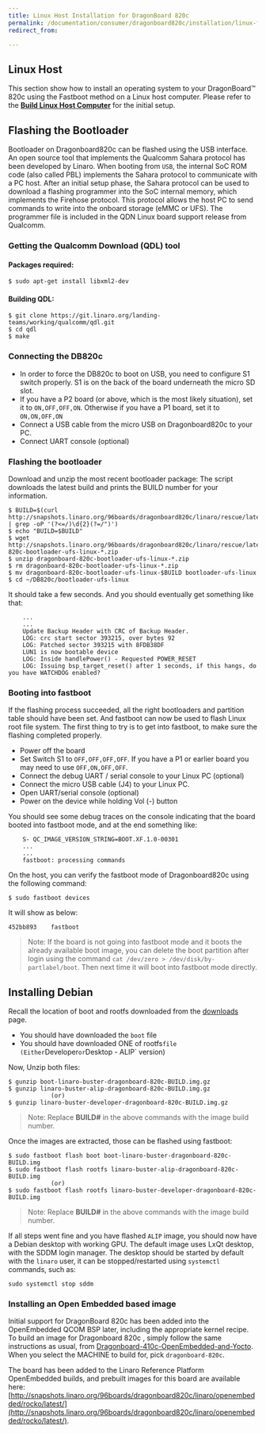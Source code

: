 ```yaml
---
title: Linux Host Installation for DragonBoard 820c
permalink: /documentation/consumer/dragonboard820c/installation/linux-fastboot.md.html
redirect_from:

---
```

## Linux Host

This section show how to install an operating system to your DragonBoard™ 820c using the Fastboot method on a Linux host computer.
Please refer to the **[Build Linux Host Computer](build-linux-host.md)** for the initial setup.

## Flashing the Bootloader

Bootloader on Dragonboard820c can be flashed using the USB interface. An open source tool that implements the Qualcomm Sahara protocol has been developed by Linaro. When booting from `USB`, the internal SoC ROM code (also called PBL) implements the Sahara protocol to communicate with a PC host. After an initial setup phase, the Sahara protocol can be used to download a flashing programmer into the SoC internal memory, which implements the Firehose protocol. This protocol allows the host PC to send commands to write into the onboard storage (eMMC or UFS). The programmer file is included in the QDN Linux board support release from Qualcomm.

### Getting the Qualcomm Download (QDL) tool

#### Packages required:

```shell
$ sudo apt-get install libxml2-dev
```

#### Building QDL: 

```
$ git clone https://git.linaro.org/landing-teams/working/qualcomm/qdl.git
$ cd qdl
$ make
```

### Connecting the DB820c

* In order to force the DB820c to boot on USB, you need to configure S1 switch properly. S1 is on the back of the board underneath the micro SD slot.
* If you have a P2 board (or above, which is the most likely situation), set it to `ON,OFF,OFF,ON`. Otherwise if you have a P1 board, set it to `ON,ON,OFF,ON`
* Connect a USB cable from the micro USB on Dragonboard820c to your PC.
* Connect UART console (optional)

### Flashing the bootloader

Download and unzip the most recent bootloader package:
The script downloads the latest build and prints the BUILD number for your information.
 
```shell
$ BUILD=$(curl http://snapshots.linaro.org/96boards/dragonboard820c/linaro/rescue/latest/ | grep -oP '(?<=/)\d{2}(?=/")')
$ echo "BUILD=$BUILD"
$ wget http://snapshots.linaro.org/96boards/dragonboard820c/linaro/rescue/latest/dragonboard-820c-bootloader-ufs-linux-*.zip
$ unzip dragonboard-820c-bootloader-ufs-linux-*.zip
$ rm dragonboard-820c-bootloader-ufs-linux-*.zip
$ mv dragonboard-820c-bootloader-ufs-linux-$BUILD bootloader-ufs-linux
$ cd ~/DB820c/bootloader-ufs-linux
```
It should take a few seconds. And you should eventually get something like that:

```shell
	...
	...
	Update Backup Header with CRC of Backup Header.
	LOG: crc start sector 393215, over bytes 92
	LOG: Patched sector 393215 with 8FDB38DF
	LUN1 is now bootable device
	LOG: Inside handlePower() - Requested POWER_RESET
	LOG: Issuing bsp_target_reset() after 1 seconds, if this hangs, do you have WATCHDOG enabled?
```

### Booting into fastboot

If the flashing process succeeded, all the right bootloaders and partition table should have been set. And fastboot can now be used to flash Linux root file system. The first thing to try is to get into fastboot, to make sure the flashing completed properly.

* Power off the board
* Set Switch S1 to `OFF,OFF,OFF,OFF`. If you have a P1 or earlier board you may need to use `OFF,ON,OFF,OFF`.
* Connect the debug UART / serial console to your Linux PC (optional)
* Connect the micro USB cable (J4) to your Linux PC.
* Open UART/serial console (optional)
* Power on the device while holding Vol (-) button

You should see some debug traces on the console indicating that the board booted into fastboot mode, and at the end something like:

```shell
	S- QC_IMAGE_VERSION_STRING=BOOT.XF.1.0-00301
	...
	...
	fastboot: processing commands
```
On the host, you can verify the fastboot mode of Dragonboard820c using the following command:

```shell
$ sudo fastboot devices
```

It will show as below:
```shell
452bb893	fastboot
```
> Note: If the board is not going into fastboot mode and it boots the already available boot image,
>       you can delete the boot partition after login using the command `cat /dev/zero > /dev/disk/by-partlabel/boot`.
>       Then next time it will boot into fastboot mode directly.

## Installing Debian

Recall the location of boot and rootfs downloaded from the [downloads](../downloads/debian.md) page.
- You should have downloaded the `boot` file
- You should have downloaded ONE of rootfs` file (Either `Developer` or `Desktop - ALIP` version)

Now, Unzip both files:

```shell
$ gunzip boot-linaro-buster-dragonboard-820c-BUILD.img.gz
$ gunzip linaro-buster-alip-dragonboard-820c-BUILD.img.gz
			(or)
$ gunzip linaro-buster-developer-dragonboard-820c-BUILD.img.gz
```
> Note: Replace **BUILD#** in the above commands with the image build number.

Once the images are extracted, those can be flashed using fastboot:

```shell
$ sudo fastboot flash boot boot-linaro-buster-dragonboard-820c-BUILD.img
$ sudo fastboot flash rootfs linaro-buster-alip-dragonboard-820c-BUILD.img
			(or)
$ sudo fastboot flash rootfs linaro-buster-developer-dragonboard-820c-BUILD.img
```
> Note: Replace **BUILD#** in the above commands with the image build number.

If all steps went fine and you have flashed `ALIP` image, you should now have a Debian desktop with working GPU. The default image uses LxQt desktop, with the SDDM login manager. The desktop should be started by default with the `linaro` user, it can be stopped/restarted using `systemctl` commands, such as:

`sudo systemctl stop sddm`

### Installing an Open Embedded based image

Initial support for DragonBoard 820c has been added into the OpenEmbedded QCOM BSP later, including the appropriate kernel recipe. To build an image for Dragonboard 820c , simply follow the same instructions as usual, from [Dragonboard-410c-OpenEmbedded-and-Yocto](https://github.com/Linaro/documentation/blob/master/Reference-Platform/CECommon/OE.md). When you select the MACHINE to build for, pick `dragonboard-820c`.

The board has been added to the Linaro Reference Platform OpenEmbedded builds, and prebuilt images for this board are available here: [http://snapshots.linaro.org/96boards/dragonboard820c/linaro/openembedded/rocko/latest/](http://snapshots.linaro.org/96boards/dragonboard820c/linaro/openembedded/rocko/latest/).
